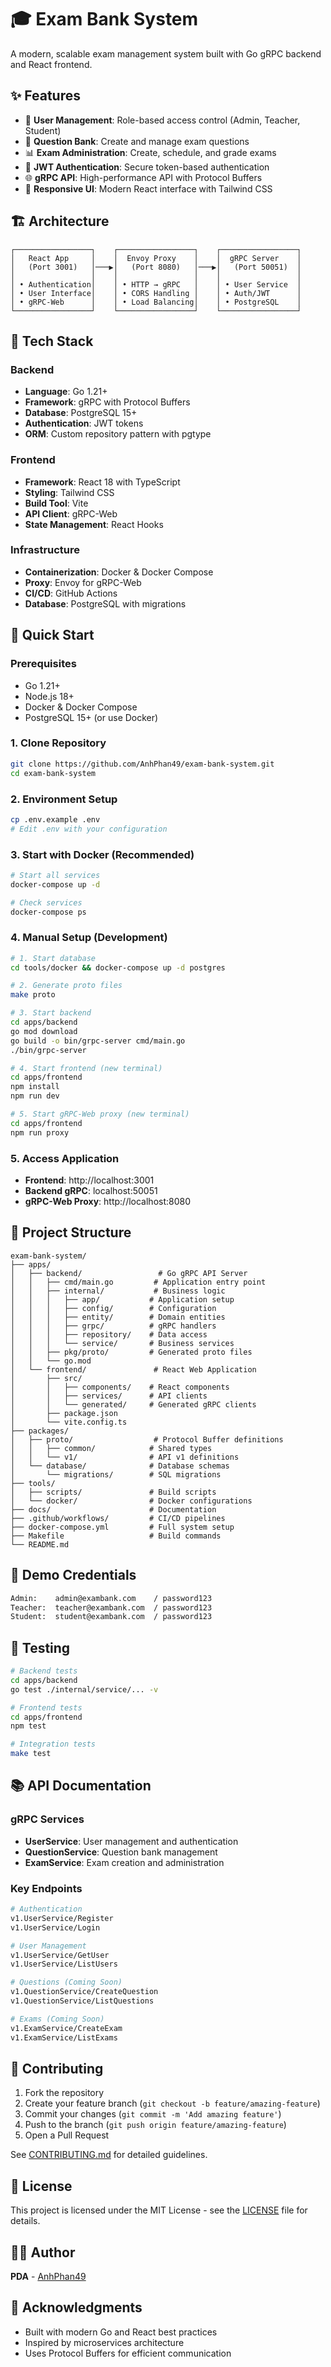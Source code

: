 # 🎓 Exam Bank System

A modern, scalable exam management system built with Go gRPC backend and React frontend.

## ✨ Features

- 👥 **User Management**: Role-based access control (Admin, Teacher, Student)
- 📝 **Question Bank**: Create and manage exam questions
- 📊 **Exam Administration**: Create, schedule, and grade exams
- 🔐 **JWT Authentication**: Secure token-based authentication
- 🌐 **gRPC API**: High-performance API with Protocol Buffers
- 📱 **Responsive UI**: Modern React interface with Tailwind CSS

## 🏗️ Architecture

```
┌─────────────────┐    ┌─────────────────┐    ┌─────────────────┐
│   React App     │    │  Envoy Proxy    │    │  gRPC Server    │
│   (Port 3001)   │───▶│   (Port 8080)   │───▶│   (Port 50051)  │
│                 │    │                 │    │                 │
│ • Authentication│    │ • HTTP → gRPC   │    │ • User Service  │
│ • User Interface│    │ • CORS Handling │    │ • Auth/JWT      │
│ • gRPC-Web      │    │ • Load Balancing│    │ • PostgreSQL    │
└─────────────────┘    └─────────────────┘    └─────────────────┘
```

## 🚀 Tech Stack

### Backend
- **Language**: Go 1.21+
- **Framework**: gRPC with Protocol Buffers
- **Database**: PostgreSQL 15+
- **Authentication**: JWT tokens
- **ORM**: Custom repository pattern with pgtype

### Frontend
- **Framework**: React 18 with TypeScript
- **Styling**: Tailwind CSS
- **Build Tool**: Vite
- **API Client**: gRPC-Web
- **State Management**: React Hooks

### Infrastructure
- **Containerization**: Docker & Docker Compose
- **Proxy**: Envoy for gRPC-Web
- **CI/CD**: GitHub Actions
- **Database**: PostgreSQL with migrations

## 🚀 Quick Start

### Prerequisites
- Go 1.21+
- Node.js 18+
- Docker & Docker Compose
- PostgreSQL 15+ (or use Docker)

### 1. Clone Repository
```bash
git clone https://github.com/AnhPhan49/exam-bank-system.git
cd exam-bank-system
```

### 2. Environment Setup
```bash
cp .env.example .env
# Edit .env with your configuration
```

### 3. Start with Docker (Recommended)
```bash
# Start all services
docker-compose up -d

# Check services
docker-compose ps
```

### 4. Manual Setup (Development)
```bash
# 1. Start database
cd tools/docker && docker-compose up -d postgres

# 2. Generate proto files
make proto

# 3. Start backend
cd apps/backend
go mod download
go build -o bin/grpc-server cmd/main.go
./bin/grpc-server

# 4. Start frontend (new terminal)
cd apps/frontend
npm install
npm run dev

# 5. Start gRPC-Web proxy (new terminal)
cd apps/frontend
npm run proxy
```

### 5. Access Application
- **Frontend**: http://localhost:3001
- **Backend gRPC**: localhost:50051
- **gRPC-Web Proxy**: http://localhost:8080

## 📁 Project Structure

```
exam-bank-system/
├── apps/
│   ├── backend/                 # Go gRPC API Server
│   │   ├── cmd/main.go         # Application entry point
│   │   ├── internal/           # Business logic
│   │   │   ├── app/           # Application setup
│   │   │   ├── config/        # Configuration
│   │   │   ├── entity/        # Domain entities
│   │   │   ├── grpc/          # gRPC handlers
│   │   │   ├── repository/    # Data access
│   │   │   └── service/       # Business services
│   │   ├── pkg/proto/         # Generated proto files
│   │   └── go.mod
│   └── frontend/               # React Web Application
│       ├── src/
│       │   ├── components/    # React components
│       │   ├── services/      # API clients
│       │   └── generated/     # Generated gRPC clients
│       ├── package.json
│       └── vite.config.ts
├── packages/
│   ├── proto/                  # Protocol Buffer definitions
│   │   ├── common/            # Shared types
│   │   └── v1/                # API v1 definitions
│   └── database/              # Database schemas
│       └── migrations/        # SQL migrations
├── tools/
│   ├── scripts/               # Build scripts
│   └── docker/                # Docker configurations
├── docs/                      # Documentation
├── .github/workflows/         # CI/CD pipelines
├── docker-compose.yml         # Full system setup
├── Makefile                   # Build commands
└── README.md
```

## 🔐 Demo Credentials

```bash
Admin:    admin@exambank.com    / password123
Teacher:  teacher@exambank.com  / password123  
Student:  student@exambank.com  / password123
```

## 🧪 Testing

```bash
# Backend tests
cd apps/backend
go test ./internal/service/... -v

# Frontend tests
cd apps/frontend
npm test

# Integration tests
make test
```

## 📚 API Documentation

### gRPC Services
- **UserService**: User management and authentication
- **QuestionService**: Question bank management
- **ExamService**: Exam creation and administration

### Key Endpoints
```bash
# Authentication
v1.UserService/Register
v1.UserService/Login

# User Management
v1.UserService/GetUser
v1.UserService/ListUsers

# Questions (Coming Soon)
v1.QuestionService/CreateQuestion
v1.QuestionService/ListQuestions

# Exams (Coming Soon)
v1.ExamService/CreateExam
v1.ExamService/ListExams
```

## 🤝 Contributing

1. Fork the repository
2. Create your feature branch (`git checkout -b feature/amazing-feature`)
3. Commit your changes (`git commit -m 'Add amazing feature'`)
4. Push to the branch (`git push origin feature/amazing-feature`)
5. Open a Pull Request

See [CONTRIBUTING.md](CONTRIBUTING.md) for detailed guidelines.

## 📄 License

This project is licensed under the MIT License - see the [LICENSE](LICENSE) file for details.

## 👨‍💻 Author

**PDA** - [AnhPhan49](https://github.com/AnhPhan49)

## 🙏 Acknowledgments

- Built with modern Go and React best practices
- Inspired by microservices architecture
- Uses Protocol Buffers for efficient communication
